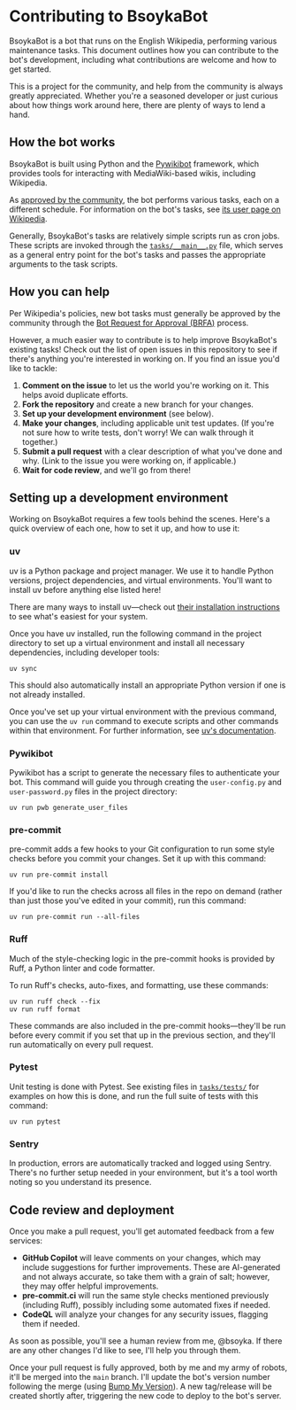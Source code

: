 # Contributing to BsoykaBot

BsoykaBot is a bot that runs on the English Wikipedia, performing various
maintenance tasks. This document outlines how you can contribute to the bot's
development, including what contributions are welcome and how to get started.

This is a project for the community, and help from the community is always
greatly appreciated. Whether you're a seasoned developer or just curious about
how things work around here, there are plenty of ways to lend a hand.

## How the bot works

BsoykaBot is built using Python and the
[Pywikibot](https://www.mediawiki.org/wiki/Manual:Pywikibot) framework, which
provides tools for interacting with MediaWiki-based wikis, including Wikipedia.

As [approved by the community](https://en.wikipedia.org/wiki/Wikipedia:Bots/Requests_for_approval), the bot performs various tasks, each on a different schedule. For information on the bot's tasks, see [its user page on Wikipedia](https://en.wikipedia.org/wiki/User:BsoykaBot).

Generally, BsoykaBot's tasks are relatively simple scripts run as cron jobs. These scripts are invoked through the [`tasks/__main__.py`](tasks/__main__.py) file, which serves as a general entry point for the bot's tasks and passes the appropriate arguments to the task scripts.

## How you can help

Per Wikipedia's policies, new bot tasks must generally be approved by the community through the [Bot Request for Approval (BRFA)](https://en.wikipedia.org/wiki/Wikipedia:Bots/Requests_for_approval) process.

However, a much easier way to contribute is to help improve BsoykaBot's existing tasks! Check out the list of open issues in this repository to see if there's anything you're interested in working on. If you find an issue you'd like to tackle:

1. **Comment on the issue** to let us the world you're working on it. This helps avoid duplicate efforts.
2. **Fork the repository** and create a new branch for your changes.
3. **Set up your development environment** (see below).
4. **Make your changes**, including applicable unit test updates. (If you're not sure how to write tests, don't worry! We can walk through it together.)
5. **Submit a pull request** with a clear description of what you've done and why. (Link to the issue you were working on, if applicable.)
6. **Wait for code review**, and we'll go from there!

## Setting up a development environment

Working on BsoykaBot requires a few tools behind the scenes. Here's a quick overview of each one, how to set it up, and how to use it:

### uv

uv is a Python package and project manager. We use it to handle Python versions, project dependencies, and virtual environments. You'll want to install uv before anything else listed here!

There are many ways to install uv—check out [their installation instructions](https://docs.astral.sh/uv/getting-started/installation/) to see what's easiest for your system.

Once you have uv installed, run the following command in the project directory to set up a virtual environment and install all necessary dependencies, including developer tools:
```shell
uv sync
```

This should also automatically install an appropriate Python version if one is not already installed.

Once you've set up your virtual environment with the previous command, you can use the `uv run` command to execute scripts and other commands within that environment. For further information, see [uv's documentation](https://docs.astral.sh/uv/reference/cli/#uv-run).

### Pywikibot

Pywikibot has a script to generate the necessary files to authenticate your bot. This command will guide you through creating the `user-config.py` and `user-password.py` files in the project directory:
```shell
uv run pwb generate_user_files
```

### pre-commit

pre-commit adds a few hooks to your Git configuration to run some style checks before you commit your changes. Set it up with this command:
```shell
uv run pre-commit install
```

If you'd like to run the checks across all files in the repo on demand (rather than just those you've edited in your commit), run this command:
```shell
uv run pre-commit run --all-files
```

### Ruff

Much of the style-checking logic in the pre-commit hooks is provided by Ruff, a Python linter and code formatter.

To run Ruff's checks, auto-fixes, and formatting, use these commands:
```shell
uv run ruff check --fix
uv run ruff format
```

These commands are also included in the pre-commit hooks—they'll be run before every commit if you set that up in the previous section, and they'll run automatically on every pull request.

### Pytest

Unit testing is done with Pytest. See existing files in [`tasks/tests/`](tasks/tests) for examples on how this is done, and run the full suite of tests with this command:
```shell
uv run pytest
```

### Sentry

In production, errors are automatically tracked and logged using Sentry. There's no further setup needed in your environment, but it's a tool worth noting so you understand its presence.

## Code review and deployment

Once you make a pull request, you'll get automated feedback from a few services:

* **GitHub Copilot** will leave comments on your changes, which may include suggestions for further improvements. These are AI-generated and not always accurate, so take them with a grain of salt; however, they may offer helpful improvements.
* **pre-commit.ci** will run the same style checks mentioned previously (including Ruff), possibly including some automated fixes if needed.
* **CodeQL** will analyze your changes for any security issues, flagging them if needed.

As soon as possible, you'll see a human review from me, @bsoyka. If there are any other changes I'd like to see, I'll help you through them.

Once your pull request is fully approved, both by me and my army of robots, it'll be merged into the `main` branch. I'll update the bot's version number following the merge (using [Bump My Version](https://callowayproject.github.io/bump-my-version/)). A new tag/release will be created shortly after, triggering the new code to deploy to the bot's server.
